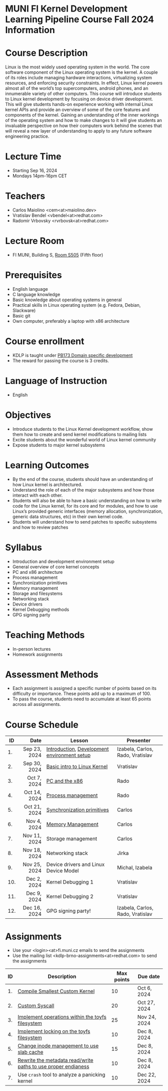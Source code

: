 # MUNI FI Kernel Development Learning Pipeline Course Fall 2024 Information

# Course Description

Linux is the most widely used operating system in the world. The core software component of the Linux operating system is the kernel. A couple of its roles include managing hardware interactions, virtualizing system resources, and enforcing security constraints. In effect, Linux kernel powers almost all of the world’s top supercomputers, android phones, and an innumerable variety of other computers. This course will introduce students to Linux kernel development by focusing on device driver development. This will give students hands-on experience working with internal Linux kernel APIs and provide an overview of some of the core features and components of the kernel. Gaining an understanding of the inner workings of the operating system and how to make changes to it will give students an invaluable perspective on how their computers work behind the scenes that will reveal a new layer of understanding to apply to any future software engineering practice.

# Lecture Time
-   Starting Sep 16, 2024
-   Mondays 14pm-16pm CET

# Teachers
- Carlos Maiolino <cem\<at>maiolino.dev>
- Vratislav Bendel <vbendel\<at>redhat.com>
- Radomir Vrbovsky <rvrbovsk\<at>redhat.com>

# Lecture Room
- FI MUNI, Building S, [Room S505](https://is.muni.cz/kontakty/mistnost?lang=en;id=12880) (Fifth floor)

# Prerequisites
-   English language
-   C language knowledge
-   Basic knowledge about operating systems in general
-   Practical skills in Linux operating system (e.g. Fedora, Debian, Slackware)
-   Basic git
-   Own computer, preferably a laptop with x86 architecture

# Course enrollment
-   KDLP is taught under [PB173 Domain specific development](https://is.muni.cz/course/fi/podzim2024/PB173?lang=en)
-   The reward for passing the course is 3 credits.

# Language of Instruction
-   English

# Objectives
-   Introduce students to the Linux Kernel development workflow, show them how to create and send kernel modifications to mailing lists
-   Excite students about the wonderful world of Linux kernel community
-   Expose students to major kernel subsystems

# Learning Outcomes
-   By the end of the course, students should have an understanding of how Linux kernel is architectured.
-   Understand the role of each of the major subsystems and how those interact with each other.
-   Students will also be able to have a basic understanding on how to write code for the Linux kernel, for its core and for modules, and how to use Linux’s provided generic interfaces (memory allocation, synchronization, generic data structures, etc) in their own kernel code.
-   Students will understand how to send patches to specific subsystems and how to review patches

# Syllabus
-   Introduction and development environment setup
-   General overview of core kernel concepts
-   PC and x86 architecture
-   Process management
-   Synchronization primitives
-   Memory management
-   Storage and filesystems
-   Networking stack
-   Device drivers
-   Kernel Debugging methods
-   GPG signing party

# Teaching Methods
-   In-person lectures
-   Homework assignments

# Assessment Methods
-   Each assignment is assigned a specific number of points based on its difficulty or importance. These points add up to a maximum of 100.
-   To pass the course, students need to accumulate at least 65 points across all assignments.

# Course Schedule

| ID  |         Date | Lesson                                                                                                                       | Presenter                        |
|-----|-------------:|------------------------------------------------------------------------------------------------------------------------------|----------------------------------|
| 1.  | Sep 23, 2024 | [Introduction](/slides/L01_Introduction.pdf), [Development environment setup](/slides/L01_Development-environment-setup.pdf) | Izabela, Carlos, Rado, Vratislav |
| 2.  | Sep 30, 2024 | [Basic intro to Linux Kernel](/slides/L02_Basic-intro-to-Linux-Kernel.pdf)                                                   | Vratislav                        |
| 3.  |  Oct 7, 2024 | [PC and the x86](/slides/L03_PC_and_the_x86.pdf)                                                                             | Rado                             |
| 4.  | Oct 14, 2024 | [Process management](/slides/L04_Process_Management.pdf)                                                                     | Rado                             |
| 5.  | Oct 21, 2024 | [Synchronization primitives](/slides/L05_Synchronization.pdf)                                                                | Carlos                           |
| 6.  |  Nov 4, 2024 | [Memory Management](/slides/L06_MemoryManagement.pdf)                                                                        | Carlos                           |
| 7.  | Nov 11, 2024 | Storage management                                                                                                           | Carlos                           |
| 8.  | Nov 18, 2024 | Networking stack                                                                                                             | Jirka                            |
| 9.  | Nov 25, 2024 | Device drivers and Linux Device Model                                                                                        | Michal, Izabela                  |
| 10. |  Dec 2, 2024 | Kernel Debugging 1                                                                                                           | Vratislav                        |
| 11. |  Dec 9, 2024 | Kernel Debugging 2                                                                                                           | Vratislav                        |
| 12. | Dec 16, 2024 | GPG signing party!                                                                                                           | Izabela, Carlos, Rado, Vratislav |

# Assignments

- Use your \<login>\<at>fi.muni.cz emails to send the assignments
- Use the mailing list <kdlp-brno-assignments\<at>redhat.com> to send the assignments

| ID | Description                                                                                         | Max points | Due date     |
|----|-----------------------------------------------------------------------------------------------------|------------|--------------|
| 1. | [Compile Smallest Custom Kernel](/assignments/A01_Custom_Kernel.md)                                 | 10         | Oct 6, 2024  |
| 2. | [Custom Syscall](/assignments/A02_Custom_Syscall.md)                                                | 20         | Oct 27, 2024 |
| 3. | [Implement operations within the toyfs filesystem](/assignments/A03_filesystem_ops.odt)             | 25         | Nov 24, 2024 |
| 4. | [Implement locking on the toyfs filesystem](/assignments/A04_locking.odt)                           | 10         | Dec 8, 2024  |
| 5. | [Change inode management to use slab cache](/assignments/A05_slab_cache.odt)                        | 15         | Dec 8, 2024  |
| 6. | [Rewrite the metadata read/write paths to use proper endianess](/assignments/A06_fs_endianness.odt) | 10         | Dec 8, 2024  |
| 7. | Use `crash` tool to analyze a panicking kernel                                                      | 10         | Dec 22, 2024 |
